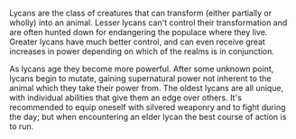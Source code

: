 Lycans are the class of creatures that can transform (either partially or wholly) into an animal. Lesser lycans can't control their transformation and are often hunted down for endangering the populace where they live. Greater lycans have much better control, and can even receive great increases in power depending on which of the realms is in conjunction.

As lycans age they become more powerful. After some unknown point, lycans begin to mutate, gaining supernatural power not inherent to the animal which they take their power from. The oldest lycans are all unique, with individual abilities that give them an edge over others. It's recommended to equip oneself with silvered weaponry and to fight during the day; but when encountering an elder lycan the best course of action is to run.
